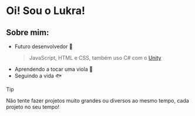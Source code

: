 # Oi! Sou o Lukra!

## Sobre mim:
- Futuro desenvolvedor 👾
   > JavaScript, HTML e CSS, também uso C# com o [Unity](https://unity.com/pt)
- Aprendendo a tocar uma viola 🤟
- Seguindo a vida 🐟
> [!TIP]
> Não tente fazer projetos muito grandes ou diversos ao mesmo tempo, cada projeto no seu tempo!

